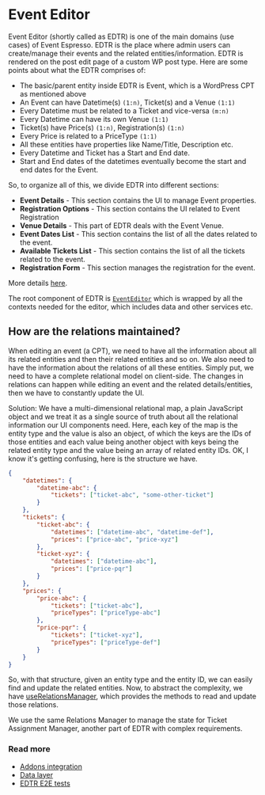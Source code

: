 # Event Editor

Event Editor (shortly called as EDTR) is one of the main domains (use cases) of Event Espresso. EDTR is the place where admin users can create/manage their events and the related entities/information. EDTR is rendered on the post edit page of a custom WP post type. Here are some points about what the EDTR comprises of:

-   The basic/parent entity inside EDTR is Event, which is a WordPress CPT as mentioned above
-   An Event can have Datetime(s) `(1:n)`, Ticket(s) and a Venue `(1:1)`
-   Every Datetime must be related to a Ticket and vice-versa `(m:n)`
-   Every Datetime can have its own Venue `(1:1)`
-   Ticket(s) have Price(s) `(1:n)`, Registration(s) `(1:n)`
-   Every Price is related to a PriceType `(1:1)`
-   All these entities have properties like Name/Title, Description etc.
-   Every Datetime and Ticket has a Start and End date.
-   Start and End dates of the datetimes eventually become the start and end dates for the Event.

So, to organize all of this, we divide EDTR into different sections:

-   **Event Details** - This section contains the UI to manage Event properties.
-   **Registration Options** - This section contains the UI related to Event Registration
-   **Venue Details** - This part of EDTR deals with the Event Venue.
-   **Event Dates List** - This section contains the list of all the dates related to the event.
-   **Available Tickets List** - This section contains the list of all the tickets related to the event.
-   **Registration Form** - This section manages the registration for the event.

More details [here](https://github.com/eventespresso/barista/wiki/Domains:-Event-Editor).

The root component of EDTR is [`EventEditor`](./src/ui/EventEditor.tsx) which is wrapped by all the contexts needed for the editor, which includes data and other services etc.

## How are the relations maintained?

When editing an event (a CPT), we need to have all the information about all its related entities and then their related entities and so on. We also need to have the information about the relations of all these entities. Simply put, we need to have a complete relational model on client-side. The changes in relations can happen while editing an event and the related details/entities, then we have to constantly update the UI.

Solution:
We have a multi-dimensional relational map, a plain JavaScript object and we treat it as a single source of truth about all the relational information our UI components need. Here, each key of the map is the entity type and the value is also an object, of which the keys are the IDs of those entities and each value being another object with keys being the related entity type and the value being an array of related entity IDs. OK, I know it's getting confusing, here is the structure we have.

```json
{
	"datetimes": {
		"datetime-abc": {
			"tickets": ["ticket-abc", "some-other-ticket"]
		}
	},
	"tickets": {
		"ticket-abc": {
			"datetimes": ["datetime-abc", "datetime-def"],
			"prices": ["price-abc", "price-xyz"]
		},
		"ticket-xyz": {
			"datetimes": ["datetime-abc"],
			"prices": ["price-pqr"]
		}
	},
	"prices": {
		"price-abc": {
			"tickets": ["ticket-abc"],
			"priceTypes": ["priceType-abc"]
		},
		"price-pqr": {
			"tickets": ["ticket-xyz"],
			"priceTypes": ["priceType-def"]
		}
	}
}
```

So, with that structure, given an entity type and the entity ID, we can easily find and update the related entities.
Now, to abstract the complexity, we have [useRelationsManager](../../../../packages/services/src/relations/useRelationsManager.ts), which provides the methods to read and update those relations.

We use the same Relations Manager to manage the state for Ticket Assignment Manager, another part of EDTR with complex requirements.

### Read more

-   [Addons integration](../../../../docs/addons.md)
-   [Data layer](../../../../docs/data.md)
-   [EDTR E2E tests](../../../../packages/e2e-tests/utils/admin/event-editor/README.md)

